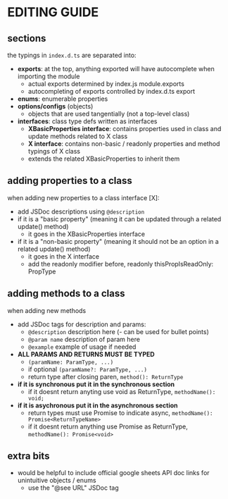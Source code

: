 # EDITING GUIDE

## sections

the typings in `index.d.ts` are separated into:
- **exports**: at the top, anything exported will have autocomplete when importing the module
  - actual exports determined by index.js module.exports
  - autocompleting of exports controlled by index.d.ts export
- **enums**: enumerable properties
- **options/configs** (objects)
  - objects that are used tangentially (not a top-level class)
- **interfaces**: class type defs written as interfaces
  - **XBasicProperties interface**: contains properties used in class and update methods related to X class
  - **X interface**: contains non-basic / readonly properties and method typings of X class
   - extends the related XBasicProperties to inherit them

## adding properties to a class

when adding new properties to a class interface [X]:
- add JSDoc descriptions using `@description`
- if it is a "basic property" (meaning it can be updated through a related update() method)
  - it goes in the XBasicProperties interface
- if it is a "non-basic property" (meaning it should not be an option in a related update() method)
  - it goes in the X interface
  - add the readonly modifier before, readonly thisPropIsReadOnly: PropType

## adding methods to a class
when adding new methods
- add JSDoc tags for description and params:
  - `@description` description here (- can be used for bullet points)
  - `@param name` description of param here
  - `@example` example of usage if needed
- **ALL PARAMS AND RETURNS MUST BE TYPED**
  - `(paramName: ParamType, ...)`
  - if optional `(paramName?: ParamType, ...)`
  - return type after closing paren, `method(): ReturnType`
- **if it is synchronous put it in the synchronous section**
  - if it doesnt return anyting use void as ReturnType, `methodName(): void;`
- **if it is asychronous put it in the asynchronous section**
  - return types must use Promise<T> to indicate async, `methodName(): Promise<ReturnTypeName>`
  - if it doesnt return anything use Promise<void> as ReturnType, `methodName(): Promise<void>`

## extra bits

- would be helpful to include official google sheets API doc links for unintuitive objects / enums
  - use the "@see URL" JSDoc tag

